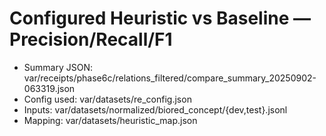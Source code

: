 # Configured Heuristic vs Baseline — Precision/Recall/F1
- Summary JSON: var/receipts/phase6c/relations_filtered/compare_summary_20250902-063319.json
- Config used: var/datasets/re_config.json
- Inputs: var/datasets/normalized/biored_concept/{dev,test}.jsonl
- Mapping: var/datasets/heuristic_map.json
